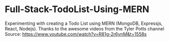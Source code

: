 # Full-Stack-TodoList-Using-MERN

Experimenting with creating a Todo List using MERN (MongoDB, Expressjs, React, Nodejs). Thanks to the awesome videos from the Tyler Potts channel Source: https://www.youtube.com/watch?v=R81g-2r6ynM&t=1558s